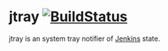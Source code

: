 jtray [![BuildStatus](https://travis-ci.org/ForNeVeR/jtray.png?branch=develop)](https://travis-ci.org/ForNeVeR/jtray)
=====
jtray is an system tray notifier of [Jenkins](http://jenkins-ci.org/) state.
